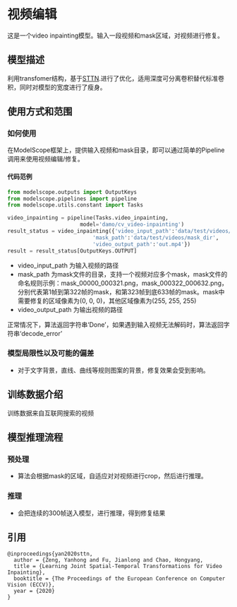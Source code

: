 
# 视频编辑



这是一个video inpainting模型。输入一段视频和mask区域，对视频进行修复。




## 模型描述

利用transfomer结构，基于[STTN](https://github.com/researchmm/STTN).进行了优化，适用深度可分离卷积替代标准卷积，同时对模型的宽度进行了瘦身。

## 使用方式和范围


### 如何使用

在ModelScope框架上，提供输入视频和mask目录，即可以通过简单的Pipeline调用来使用视频编辑/修复。

#### 代码范例
```python
from modelscope.outputs import OutputKeys
from modelscope.pipelines import pipeline
from modelscope.utils.constant import Tasks

video_inpainting = pipeline(Tasks.video_inpainting, 
                       model='damo/cv_video-inpainting')
result_status = video_inpainting({'video_input_path':'data/test/videos/video_inpainting_test.mp4',
                           'mask_path':'data/test/videos/mask_dir',
                           'video_output_path':'out.mp4'})
result = result_status[OutputKeys.OUTPUT]

```
- video\_input\_path 为输入视频的路径
- mask_path 为mask文件的目录，支持一个视频对应多个mask，mask文件的命名规则示例：mask\_00000\_000321.png，mask\_000322\_000632.png，分别代表第1帧到第322帧的mask，和第323帧到底633帧的mask。mask中需要修复的区域像素为(0, 0, 0)，其他区域像素为(255, 255, 255)
- video\_output\_path 为输出视频的路径

正常情况下，算法返回字符串‘Done’，如果遇到输入视频无法解码时，算法返回字符串‘decode_error’

### 模型局限性以及可能的偏差

- 对于文字背景，直线、曲线等规则图案的背景，修复效果会受到影响。


## 训练数据介绍

训练数据来自互联网搜索的视频

## 模型推理流程

### 预处理

- 算法会根据mask的区域，自适应对对视频进行crop，然后进行推理。

### 推理

- 会把连续的300帧送入模型，进行推理，得到修复结果


## 引用
```
@inproceedings{yan2020sttn,
  author = {Zeng, Yanhong and Fu, Jianlong and Chao, Hongyang,
  title = {Learning Joint Spatial-Temporal Transformations for Video Inpainting},
  booktitle = {The Proceedings of the European Conference on Computer Vision (ECCV)},
  year = {2020}
}
```